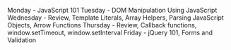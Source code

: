 Monday - JavaScript 101 
Tuesday - DOM Manipulation Using JavaScript 
Wednesday - Review, Template Literals, Array Helpers, Parsing JavaScript Objects,  Arrow Functions 
Thursday - Review, Callback functions, window.setTimeout, window.setInterval
Friday - jQuery 101, Forms and Validation 
